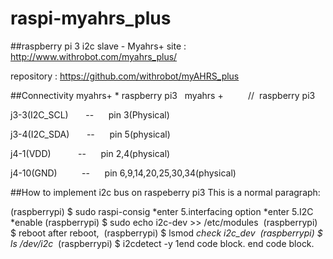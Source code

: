  raspi-myahrs_plus
===================

##raspberry pi 3 i2c slave - Myahrs+
site : http://www.withrobot.com/myahrs_plus/

repository : https://github.com/withrobot/myAHRS_plus

##Connectivity myahrs+ * raspberry pi3  
    myahrs +          //  raspberry pi3  
    
  j3-3(I2C_SCL)       --      pin 3(Physical)  
  
  j3-4(I2C_SDA)       --      pin 5(physical)    
  
  j4-1(VDD)           --      pin 2,4(physical)   
  
  j4-10(GND)          --      pin 6,9,14,20,25,30,34(physical)
  
  
##How to implement i2c bus on raspeberry pi3
This is a normal paragraph:

  (raspberrypi) $ sudo raspi-consig
  *enter 5.interfacing option
    *enter 5.I2C
      *enable
  (raspberrypi) $ sudo echo i2c-dev >> /etc/modules
  (raspberrypi) $ reboot
  after reboot,
  (raspberrypi) $ lsmod
    *check i2c_dev
  (raspberrypi) $ ls /dev/i2c*
  (raspberrypi) $ i2cdetect -y 1end code block.
end code block.
